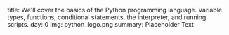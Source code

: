 title: We'll cover the basics of the Python programming language.  Variable types, functions, conditional statements, the interpreter, and running scripts.
day: 0
img: python_logo.png
summary: Placeholder Text